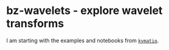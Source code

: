 # bz-wavelets - explore wavelet transforms

I am starting with the examples and notebooks from [`kymatio`](https://www.kymat.io/).

